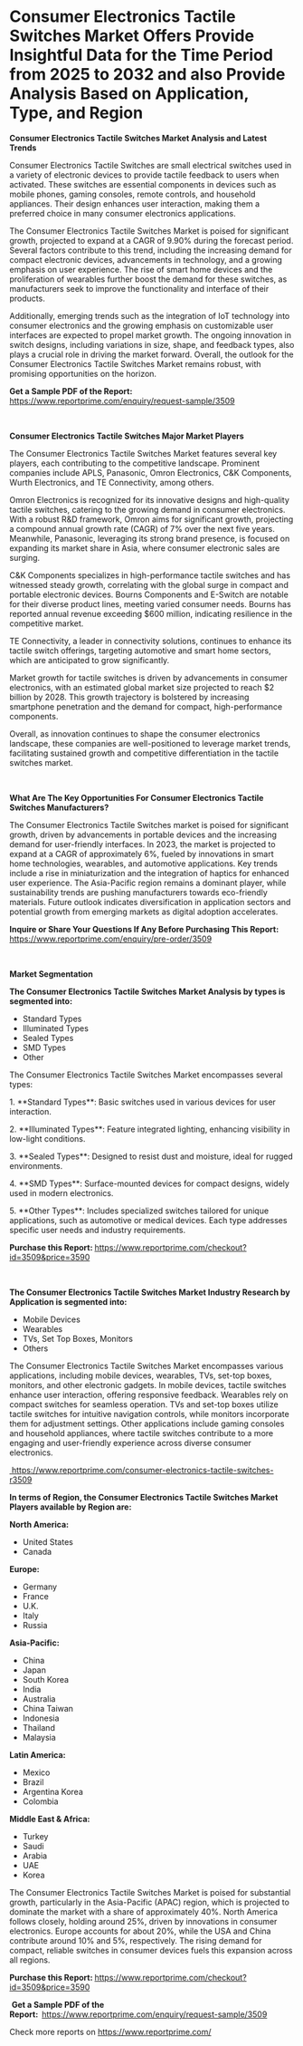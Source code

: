 <p><h1>Consumer Electronics Tactile Switches Market Offers Provide Insightful Data for the Time Period from 2025 to 2032 and also Provide Analysis Based on Application, Type, and Region</h1></p><p><strong>Consumer Electronics Tactile Switches Market Analysis and Latest Trends</strong></p>
<p><p>Consumer Electronics Tactile Switches are small electrical switches used in a variety of electronic devices to provide tactile feedback to users when activated. These switches are essential components in devices such as mobile phones, gaming consoles, remote controls, and household appliances. Their design enhances user interaction, making them a preferred choice in many consumer electronics applications.</p><p>The Consumer Electronics Tactile Switches Market is poised for significant growth, projected to expand at a CAGR of 9.90% during the forecast period. Several factors contribute to this trend, including the increasing demand for compact electronic devices, advancements in technology, and a growing emphasis on user experience. The rise of smart home devices and the proliferation of wearables further boost the demand for these switches, as manufacturers seek to improve the functionality and interface of their products. </p><p>Additionally, emerging trends such as the integration of IoT technology into consumer electronics and the growing emphasis on customizable user interfaces are expected to propel market growth. The ongoing innovation in switch designs, including variations in size, shape, and feedback types, also plays a crucial role in driving the market forward. Overall, the outlook for the Consumer Electronics Tactile Switches Market remains robust, with promising opportunities on the horizon.</p></p>
<p><strong>Get a Sample PDF of the Report:&nbsp;</strong> <a href="https://www.reportprime.com/enquiry/request-sample/3509?utm_campaign=3218&utm_medium=2&utm_source=Github&utm_content=ia&utm_term=18032025&utm_id=consumer-electronics-tactile-switches">https://www.reportprime.com/enquiry/request-sample/3509</a></p>
<p>&nbsp;</p>
<p><strong>Consumer Electronics Tactile Switches Major Market Players</strong></p>
<p><p>The Consumer Electronics Tactile Switches Market features several key players, each contributing to the competitive landscape. Prominent companies include APLS, Panasonic, Omron Electronics, C&K Components, Wurth Electronics, and TE Connectivity, among others. </p><p>Omron Electronics is recognized for its innovative designs and high-quality tactile switches, catering to the growing demand in consumer electronics. With a robust R&D framework, Omron aims for significant growth, projecting a compound annual growth rate (CAGR) of 7% over the next five years. Meanwhile, Panasonic, leveraging its strong brand presence, is focused on expanding its market share in Asia, where consumer electronic sales are surging.</p><p>C&K Components specializes in high-performance tactile switches and has witnessed steady growth, correlating with the global surge in compact and portable electronic devices. Bourns Components and E-Switch are notable for their diverse product lines, meeting varied consumer needs. Bourns has reported annual revenue exceeding $600 million, indicating resilience in the competitive market.</p><p>TE Connectivity, a leader in connectivity solutions, continues to enhance its tactile switch offerings, targeting automotive and smart home sectors, which are anticipated to grow significantly. </p><p>Market growth for tactile switches is driven by advancements in consumer electronics, with an estimated global market size projected to reach $2 billion by 2028. This growth trajectory is bolstered by increasing smartphone penetration and the demand for compact, high-performance components.</p><p>Overall, as innovation continues to shape the consumer electronics landscape, these companies are well-positioned to leverage market trends, facilitating sustained growth and competitive differentiation in the tactile switches market.</p></p>
<p>&nbsp;</p>
<p><strong>What Are The Key Opportunities For Consumer Electronics Tactile Switches Manufacturers?</strong></p>
<p><p>The Consumer Electronics Tactile Switches market is poised for significant growth, driven by advancements in portable devices and the increasing demand for user-friendly interfaces. In 2023, the market is projected to expand at a CAGR of approximately 6%, fueled by innovations in smart home technologies, wearables, and automotive applications. Key trends include a rise in miniaturization and the integration of haptics for enhanced user experience. The Asia-Pacific region remains a dominant player, while sustainability trends are pushing manufacturers towards eco-friendly materials. Future outlook indicates diversification in application sectors and potential growth from emerging markets as digital adoption accelerates.</p></p>
<p><strong>Inquire or Share Your Questions If Any Before Purchasing This Report:</strong> <a href="https://www.reportprime.com/enquiry/pre-order/3509?utm_campaign=3218&utm_medium=2&utm_source=Github&utm_content=ia&utm_term=18032025&utm_id=consumer-electronics-tactile-switches">https://www.reportprime.com/enquiry/pre-order/3509</a></p>
<p>&nbsp;</p>
<p><strong>Market Segmentation</strong></p>
<p><strong>The Consumer Electronics Tactile Switches Market Analysis by types is segmented into:</strong></p>
<p><ul><li>Standard Types</li><li>Illuminated Types</li><li>Sealed Types</li><li>SMD Types</li><li>Other</li></ul></p>
<p><p>The Consumer Electronics Tactile Switches Market encompasses several types: </p><p>1. **Standard Types**: Basic switches used in various devices for user interaction.</p><p>2. **Illuminated Types**: Feature integrated lighting, enhancing visibility in low-light conditions.</p><p>3. **Sealed Types**: Designed to resist dust and moisture, ideal for rugged environments.</p><p>4. **SMD Types**: Surface-mounted devices for compact designs, widely used in modern electronics.</p><p>5. **Other Types**: Includes specialized switches tailored for unique applications, such as automotive or medical devices. Each type addresses specific user needs and industry requirements.</p></p>
<p><strong>Purchase this Report:&nbsp;</strong><a href="https://www.reportprime.com/checkout?id=3509&price=3590&utm_campaign=3218&utm_medium=2&utm_source=Github&utm_content=ia&utm_term=18032025&utm_id=consumer-electronics-tactile-switches">https://www.reportprime.com/checkout?id=3509&price=3590</a></p>
<p>&nbsp;</p>
<p><strong>The Consumer Electronics Tactile Switches Market Industry Research by Application is segmented into:</strong></p>
<p><ul><li>Mobile Devices</li><li>Wearables</li><li>TVs, Set Top Boxes, Monitors</li><li>Others</li></ul></p>
<p><p>The Consumer Electronics Tactile Switches Market encompasses various applications, including mobile devices, wearables, TVs, set-top boxes, monitors, and other electronic gadgets. In mobile devices, tactile switches enhance user interaction, offering responsive feedback. Wearables rely on compact switches for seamless operation. TVs and set-top boxes utilize tactile switches for intuitive navigation controls, while monitors incorporate them for adjustment settings. Other applications include gaming consoles and household appliances, where tactile switches contribute to a more engaging and user-friendly experience across diverse consumer electronics.</p></p>
<p><a href="https://www.reportprime.com/consumer-electronics-tactile-switches-r3509?utm_campaign=3218&utm_medium=2&utm_source=Github&utm_content=ia&utm_term=18032025&utm_id=consumer-electronics-tactile-switches">&nbsp;https://www.reportprime.com/consumer-electronics-tactile-switches-r3509</a></p>
<p><strong>In terms of Region, the Consumer Electronics Tactile Switches Market Players available by Region are:</strong></p>
<p>
    <p> <strong> North America: </strong>
        <ul>
            <li>United States</li>
            <li>Canada</li>
        </ul>
        </p> 
    <p> <strong> Europe: </strong>
        <ul>
            <li>Germany</li>
            <li>France</li>
            <li>U.K.</li>
            <li>Italy</li>
            <li>Russia</li>
        </ul>
        </p> 
    <p> <strong> Asia-Pacific: </strong>
        <ul>
            <li>China</li>
            <li>Japan</li>
            <li>South Korea</li>
            <li>India</li>
            <li>Australia</li>
            <li>China Taiwan</li>
            <li>Indonesia</li>
            <li>Thailand</li>
            <li>Malaysia</li>
        </ul>
        </p> 
    <p> <strong> Latin America: </strong>
        <ul>
            <li>Mexico</li>
            <li>Brazil</li>
            <li>Argentina Korea</li>
            <li>Colombia</li>
        </ul>
        </p> 
    <p> <strong> Middle East & Africa: </strong>
        <ul>
            <li>Turkey</li>
            <li>Saudi</li>
            <li>Arabia</li>
            <li>UAE</li>
            <li>Korea</li>
        </ul>
    </p>
    </p>
<p><p>The Consumer Electronics Tactile Switches Market is poised for substantial growth, particularly in the Asia-Pacific (APAC) region, which is projected to dominate the market with a share of approximately 40%. North America follows closely, holding around 25%, driven by innovations in consumer electronics. Europe accounts for about 20%, while the USA and China contribute around 10% and 5%, respectively. The rising demand for compact, reliable switches in consumer devices fuels this expansion across all regions.</p></p>
<p><strong>Purchase this Report: </strong><a href="https://www.reportprime.com/checkout?id=3509&price=3590&utm_campaign=3218&utm_medium=2&utm_source=Github&utm_content=ia&utm_term=18032025&utm_id=consumer-electronics-tactile-switches">https://www.reportprime.com/checkout?id=3509&price=3590</a></p>
<p>&nbsp;<strong>Get a Sample PDF of the Report:&nbsp;&nbsp;</strong><a href="https://www.reportprime.com/enquiry/request-sample/3509?utm_campaign=3218&utm_medium=2&utm_source=Github&utm_content=ia&utm_term=18032025&utm_id=consumer-electronics-tactile-switches">https://www.reportprime.com/enquiry/request-sample/3509</a></p>
<p><strong></strong></p>
<p>Check more reports on <a href="https://www.reportprime.com/?utm_campaign=3218&utm_medium=2&utm_source=Github&utm_content=ia&utm_term=18032025&utm_id=consumer-electronics-tactile-switches">https://www.reportprime.com/</a></p>